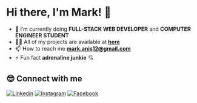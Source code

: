 # Hi there, I'm Mark! 👋

- 🌱 I’m currently doing **FULL-STACK WEB DEVELOPER** and **COMPUTER ENGINEER STUDENT**
- 👨‍💻 All of my projects are available at **[here][github]** 
- 📫 How to reach me **mark.anis12@gmail.com**
- ⚡ Fun fact **adrenaline junkie** 💘

## 😎 Connect with me

[![Linkedin](https://img.shields.io/badge/linkedin-%230077B5.svg?&style=for-the-badge&logo=linkedin&logoColor=white)][linkedin]
[![Instagram](https://img.shields.io/badge/instagram-%23E4405F.svg?&style=for-the-badge&logo=instagram&logoColor=white)][instagram]
[![Facebook](https://img.shields.io/badge/facebook-%231877F2.svg?&style=for-the-badge&logo=facebook&logoColor=white)][facebook]
<!--
## 🚀 Github Stats

![github contribution grid snake animation](https://raw.githubusercontent.com/platane/platane/output/github-contribution-grid-snake-dark.svg#gh-dark-mode-only)![github contribution grid snake animation](https://raw.githubusercontent.com/platane/platane/output/github-contribution-grid-snake.svg#gh-light-mode-only)
-->


[linkedin]: https://linkedin.com/in/
[instagram]: https://www.instagram.com/mark_magdy_1
[github]: https://github.com/mark-magdy
[facebook]: https://www.facebook.com/adityacprtm
<!-- [website]: currently working on -->


<!--
**mark-magdy/mark-magdy** is a ✨ _special_ ✨ repository because its `README.md` (this file) appears on your GitHub profile.

Here are some ideas to get you started:

- 🔭 I’m currently working on ...
- 🌱 I’m currently learning ...
- 👯 I’m looking to collaborate on ...
- 🤔 I’m looking for help with ...
- 💬 Ask me about ...
- 📫 How to reach me: ...
- 😄 Pronouns: ...
- ⚡ Fun fact: ...
-->
